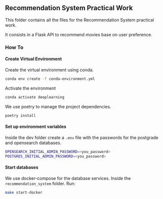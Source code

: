## Recommendation System Practical Work

This folder contains all the files for the Recommendation System practical work.

It consists in a Flask API to recommend movies base on user preference.

### How To

#### Create Virtual Environment
Create the virtual environment using conda.
```bash
conda env create -f conda-environment.yml
```
Activate the environment
```bash
conda activate deeplearning
```

We use poetry to manage the project dependencies.
```bash
poetry install
```

#### Set up environment variables
Inside the dev folder create a `.env` file with the passwords for the postgrade and opensearch databases.
```bash
OPENSEARCH_INITIAL_ADMIN_PASSWORD=<you_password>
POSTGRES_INITIAL_ADMIN_PASSWORD=<you_password>
```

#### Start databases
We use docker-compose for the database services. Inside the `recommendation_system` folder. Run:
```bash
make start-docker
```
